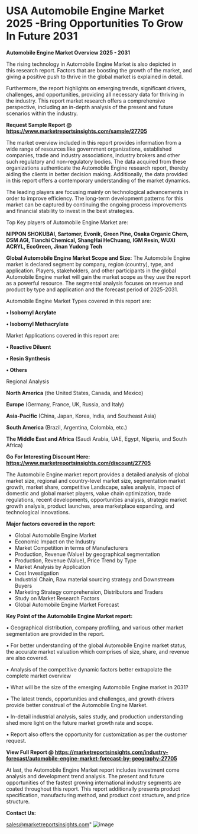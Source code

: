 # USA Automobile Engine Market 2025 -Bring Opportunities To Grow In Future 2031

<Strong> Automobile Engine Market Overview 2025 - 2031</strong>

The rising technology in Automobile Engine Market is also depicted in this research report. Factors that are boosting the growth of the market, and giving a positive push to thrive in the global market is explained in detail.

Furthermore, the report highlights on emerging trends, significant drivers, challenges, and opportunities, providing all necessary data for thriving in the industry. This report market research offers a comprehensive perspective, including an in-depth analysis of the present and future scenarios within the industry.

<strong>Request Sample Report @ <a href=https://www.marketreportsinsights.com/sample/27705>https://www.marketreportsinsights.com/sample/27705</a></strong>

The market overview included in this report provides information from a wide range of resources like government organizations, established companies, trade and industry associations, industry brokers and other such regulatory and non-regulatory bodies. The data acquired from these organizations authenticate the Automobile Engine research report, thereby aiding the clients in better decision making. Additionally, the data provided in this report offers a contemporary understanding of the market dynamics.

The leading players are focusing mainly on technological advancements in order to improve efficiency. The long-term development patterns for this market can be captured by continuing the ongoing process improvements and financial stability to invest in the best strategies.

Top Key players of Automobile Engine Market are:

<strong>NIPPON SHOKUBAI, Sartomer, Evonik, Green Pine, Osaka Organic Chem, DSM AGI, Tianchi Chemical, ShangHai HeChuang, IGM Resin, WUXI ACRYL, EcoGreen, Jinan Yudong Tech</strong>

<strong><b>Global Automobile Engine Market Scope and Size:</b></strong>
The Automobile Engine market is declared segment by company, region (country), type, and application. Players, stakeholders, and other participants in the global Automobile Engine market will gain the market scope as they use the report as a powerful resource. The segmental analysis focuses on revenue and product by type and application and the forecast period of 2025-2031.

Automobile Engine Market Types covered in this report are:

<strong>• Isobornyl Acrylate

• Isobornyl Methacrylate</strong>

Market Applications covered in this report are:

<strong>• Reactive Diluent

• Resin Synthesis

• Others</strong> 

Regional Analysis

<strong>North America</strong> (the United States, Canada, and Mexico)

<strong>Europe</strong> (Germany, France, UK, Russia, and Italy)

<strong>Asia-Pacific</strong> (China, Japan, Korea, India, and Southeast Asia)

<strong>South America</strong> (Brazil, Argentina, Colombia, etc.)

<strong>The Middle East and Africa</strong> (Saudi Arabia, UAE, Egypt, Nigeria, and South Africa)

<strong>Go For Interesting Discount Here: <a href=https://www.marketreportsinsights.com/discount/27705>https://www.marketreportsinsights.com/discount/27705</a></strong>

The Automobile Engine market report provides a detailed analysis of global market size, regional and country-level market size, segmentation market growth, market share, competitive Landscape, sales analysis, impact of domestic and global market players, value chain optimization, trade regulations, recent developments, opportunities analysis, strategic market growth analysis, product launches, area marketplace expanding, and technological innovations.

<strong><b>Major factors covered in the report:</b></strong>
<ul>
  <li>Global Automobile Engine Market </li>
  <li>Economic Impact on the Industry</li>
  <li>Market Competition in terms of Manufacturers</li>
  <li>Production, Revenue (Value) by geographical segmentation</li>
  <li>Production, Revenue (Value), Price Trend by Type</li>
  <li>Market Analysis by Application</li>
  <li>Cost Investigation</li>
  <li>Industrial Chain, Raw material sourcing strategy and Downstream Buyers</li>
  <li>Marketing Strategy comprehension, Distributors and Traders</li>
  <li>Study on Market Research Factors</li>
  <li>Global Automobile Engine Market Forecast</li>
</ul>

<strong><b>Key Point of the Automobile Engine Market report:</b></strong>

• Geographical distribution, company profiling, and various other market segmentation are provided in the report.

• For better understanding of the global Automobile Engine market status, the accurate market valuation which comprises of size, share, and revenue are also covered.

• Analysis of the competitive dynamic factors better extrapolate the complete market overview

• What will be the size of the emerging Automobile Engine market in 2031?

• The latest trends, opportunities and challenges, and growth drivers provide better construal of the Automobile Engine Market.

• In-detail industrial analysis, sales study, and production understanding shed more light on the future market growth rate and scope.

• Report also offers the opportunity for customization as per the customer request.

<strong><b>View Full Report @ <a href=https://marketreportsinsights.com/industry-forecast/automobile-engine-market-forecast-by-geography-27705>https://marketreportsinsights.com/industry-forecast/automobile-engine-market-forecast-by-geography-27705</a></b></strong>


At last, the Automobile Engine Market report includes investment come analysis and development trend analysis. The present and future opportunities of the fastest growing international industry segments are coated throughout this report. This report additionally presents product specification, manufacturing method, and product cost structure, and price structure.

<strong>Contact Us:</strong>

sales@marketreportsinsights.com"
![image](https://github.com/user-attachments/assets/69631101-684c-4691-908b-43bffd527fd9)
